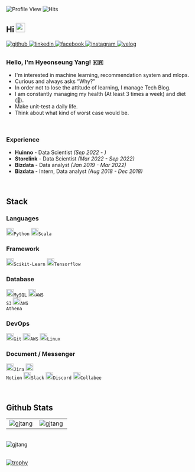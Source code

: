 ![Profile View](https://komarev.com/ghpvc/?username=gjtang&label=Profile%20views&color=0e75b6&style=flat)
![Hits](https://hits.seeyoufarm.com/api/count/incr/badge.svg?url=https%3A%2F%2Fgithub.com%2FgjTang&count_bg=%23F90736&title_bg=%23555555&icon=&icon_color=%23E7E7E7&title=hits&edge_flat=false)


## Hi <img src="https://media.giphy.com/media/hvRJCLFzcasrR4ia7z/giphy.gif" width="25px">
 
<a href="https://github.com/gjTang" target="_blank">
  <img src=https://img.shields.io/badge/github-%2324292e.svg?&style=for-the-badge&logo=github&logoColor=white alt=github style="margin-bottom: 5px;" />
</a>
<a href="https://www.linkedin.com/in/gjtang/" target="_blank">
  <img src=https://img.shields.io/badge/linkedin-%231E77B5.svg?&style=for-the-badge&logo=linkedin&logoColor=white alt=linkedin style="margin-bottom: 5px;" />
</a>
<a href="https://www.facebook.com/gjtangg/" target="_blank">
  <img src=https://img.shields.io/badge/facebook-%232E87FB.svg?&style=for-the-badge&logo=facebook&logoColor=white alt=facebook style="margin-bottom: 5px;" />
</a>
<a href="https://www.instagram.com/gamja.tang/" target="_blank">
  <img src=https://img.shields.io/badge/Instagram-E4405F?style=for-the-badge&logo=instagram&logoColor=white alt=instagram style="margin-bottom: 5px;" />
</a>
<a href="https://velog.io/@gjtang" target="_blank">
  <img src=https://img.shields.io/badge/-Velog-20c997?&style=for-the-badge&logoColor=white alt=velog style="margin-bottom: 8px;" />
</a>

### Hello, I'm Hyeonseung Yang! 🇰🇷
- I'm interested in machine learning, recommendation system and mlops.
- Curious and always asks “Why?”
- In order not to lose the attitude of learning, I manage Tech Blog.
- I am constantly managing my health (At least 3 times a week) and diet (🐔).
- Make unit-test a daily life.
- Think about what kind of worst case would be.
<br>

### Experience
- **Huinno** - Data Scientist *(Sep 2022 - )*
- **Storelink** - Data Scientist *(Mar 2022 - Sep 2022)*
- **Bizdata** - Data analyst *(Jan 2019 - Mar 2022)*
- **Bizdata** - Intern, Data analyst *(Aug 2018 - Dec 2018)* 
<br>  

## Stack
### Languages
<code><img alt = "Python" height="20" src="https://cdn.icon-icons.com/icons2/112/PNG/512/python_18894.png">Python</code>
<code><img alt = "Scala" height="20" src="https://cdn.icon-icons.com/icons2/2107/PNG/512/file_type_scala_icon_130180.png">Scala</code>

### Framework
<code><img alt = "Scikit-Learn" height="20" src="https://upload.wikimedia.org/wikipedia/commons/0/05/Scikit_learn_logo_small.svg">Scikit-Learn</code>
<code><img alt = "Tensorflow" height="20" src="https://www.vectorlogo.zone/logos/tensorflow/tensorflow-icon.svg">Tensorflow</code>

### Database
<code><img alt = "MySQL" height="20" src="https://cdn.icon-icons.com/icons2/2415/PNG/512/mysql_original_wordmark_logo_icon_146417.png">MySQL</code>
<code><img alt = "AWS S3" height="20" src="https://cdn.icon-icons.com/icons2/2108/PNG/512/amazon_s_icon_130997.png">AWS S3</code>
<code><img alt = "AWS Athena" height="20" src="https://user-images.githubusercontent.com/48475824/89182480-c26c1b00-d5d0-11ea-833d-cc80ac37ad26.png">AWS Athena</code>

### DevOps
<code><img alt = "Git" height="20" src="https://cdn.icon-icons.com/icons2/2107/PNG/512/file_type_git_icon_130581.png">Git</code>
<code><img alt = "AWS" height="20" src="https://cdn.icon-icons.com/icons2/2107/PNG/512/file_type_aws_icon_130732.png">AWS</code>
<code><img alt = "Linux" height="20" src="https://cdn.icon-icons.com/icons2/195/PNG/256/OS_Linux_23399.png">Linux</code>

### Document / Messenger
<code><img alt = "Jira" height="20" src="https://cdn.icon-icons.com/icons2/2429/PNG/512/jira_logo_icon_147274.png">Jira</code>
<code><img alt = "Notion" height="20" src="https://cdn.icon-icons.com/icons2/2389/PNG/512/notion_logo_icon_145025.png"> Notion</code>
<code><img alt = "Slack" height="20" src="https://cdn.icon-icons.com/icons2/2429/PNG/512/slack_logo_icon_147236.png">Slack</code>
<code><img alt = "Discord" height="20" src="https://cdn.icon-icons.com/icons2/2108/PNG/512/discord_icon_130958.png">Discord</code>
<code><img alt = "Collabee" height="20" src="https://img1.daumcdn.net/thumb/C500x500.fpng/?fname=http://t1.daumcdn.net/brunch/service/user/1jQz/image/AsnCcAN9VoXYOKAevlahH3tdvCw.png">Collabee</code>

<br>

## Github Stats
<table><tr>
  <td valign="top" width="50%">
    <img align="left" src="https://github-readme-stats.vercel.app/api/top-langs?username=gjtang&show_icons=true&locale=en&layout=compact&hide_border=true" alt="gjtang" />
  </td>       
  <td valign="top" width="50%">
    <img align="left" src="https://github-readme-stats.vercel.app/api?username=gjtang&show_icons=true&locale=en&hide_border=true" alt="gjtang" />
  </td>
</tr></table>  
<br> 

<table>
  <img align="center" src="https://github-readme-streak-stats.herokuapp.com/?user=gjtang&" alt="gjtang" />
</table>  

[![trophy](https://github-profile-trophy.vercel.app/?username=gjTang&theme=flat&column=7)](https://github.com/ryo-ma/github-profile-trophy)

<!-- 
Devops 
<code><img alt = "Jenkins" height="20" src="https://cdn.icon-icons.com/icons2/2107/PNG/512/file_type_jenkins_icon_130515.png">Jenkins</code>

### Visualization
<code><img alt = "Tableau" height="20" src="https://cdn.icon-icons.com/icons2/2389/PNG/512/tableau_logo_icon_144818.png">Tableau</code>
-->
